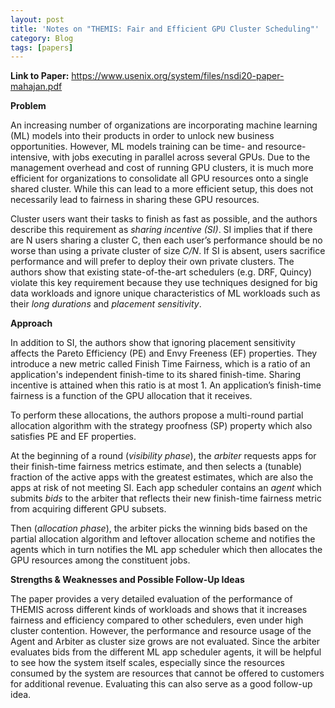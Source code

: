 ```yaml
---
layout: post
title: 'Notes on "THEMIS: Fair and Efficient GPU Cluster Scheduling"'
category: Blog
tags: [papers]
---
```


**Link to Paper:** <https://www.usenix.org/system/files/nsdi20-paper-mahajan.pdf>

**Problem**

An increasing number of organizations are incorporating machine learning (ML) models into their products in order to unlock new business opportunities. However, ML models training can be time- and resource-intensive, with jobs executing in parallel across several GPUs. Due to the management overhead and cost of running GPU clusters, it is much more efficient for organizations to consolidate all GPU resources onto a single shared cluster. While this can lead to a more efficient setup, this does not necessarily lead to fairness in sharing these GPU resources.

Cluster users want their tasks to finish as fast as possible, and the authors describe this requirement as *sharing incentive (SI)*. SI implies that if there are N users sharing a cluster C, then each user’s performance should be no worse than using a private cluster of size *C/N*. If SI is absent, users sacrifice performance and will prefer to deploy their own private clusters. The authors show that existing state-of-the-art schedulers (e.g. DRF, Quincy) violate this key requirement because they use techniques designed for big data workloads and ignore unique characteristics of ML workloads such as their *long durations* and *placement sensitivity*.

**Approach**

In addition to SI, the authors show that ignoring placement sensitivity affects the Pareto Efficiency (PE) and Envy Freeness (EF) properties. They introduce a new metric called Finish Time Fairness, which is a ratio of an application's independent finish-time to its shared finish-time. Sharing incentive is attained when this ratio is at most 1\. An application’s finish-time fairness is a function of the GPU allocation that it receives.

To perform these allocations, the authors propose a multi-round partial allocation algorithm with the strategy proofness (SP) property which also satisfies PE and EF properties. 

At the beginning of a round (*visibility phase*), the *arbiter* requests apps for their finish-time fairness metrics estimate, and then selects a (tunable) fraction of the active apps with the greatest estimates, which are also the apps at risk of not meeting SI. Each app scheduler contains an *agent* which submits *bids* to the arbiter that reflects their new finish-time fairness metric from acquiring different GPU subsets. 

Then (*allocation phase*), the arbiter picks the winning bids based on the partial allocation algorithm and leftover allocation scheme and notifies the agents which in turn notifies the ML app scheduler which then allocates the GPU resources among the constituent jobs.

**Strengths & Weaknesses and Possible Follow-Up Ideas**

The paper provides a very detailed evaluation of the performance of THEMIS across different kinds of workloads and shows that it increases fairness and efficiency compared to other schedulers, even under high cluster contention. However, the performance and resource usage of the Agent and Arbiter as cluster size grows are not evaluated. Since the arbiter evaluates bids from the different ML app scheduler agents, it will be helpful to see how the system itself scales, especially since the resources consumed by the system are resources that cannot be offered to customers for additional revenue. Evaluating this can also serve as a good follow-up idea.

